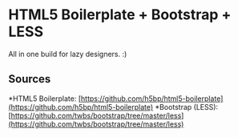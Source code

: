HTML5 Boilerplate + Bootstrap + LESS
===================

All in one build for lazy designers. :)

## Sources

*HTML5 Boilerplate: [https://github.com/h5bp/html5-boilerplate](https://github.com/h5bp/html5-boilerplate)
*Bootstrap (LESS): [https://github.com/twbs/bootstrap/tree/master/less](https://github.com/twbs/bootstrap/tree/master/less)

